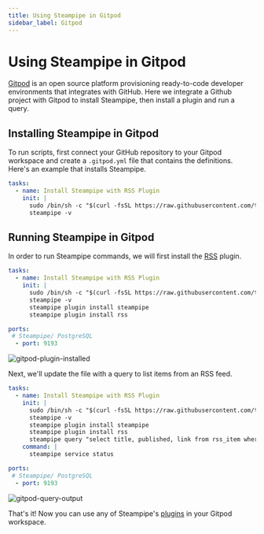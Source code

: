 ```yaml
---
title: Using Steampipe in Gitpod
sidebar_label: Gitpod
---
```

# Using Steampipe in Gitpod

[Gitpod](https://www.gitpod.io/) is an open source platform provisioning ready-to-code developer environments that integrates with GitHub. Here we integrate a Github project with Gitpod to install Steampipe, then install a plugin and run a query.

## Installing Steampipe in Gitpod

To run scripts, first connect your GitHub repository to your Gitpod workspace and create a `.gitpod.yml` file that contains the definitions. Here's an example that installs Steampipe.

```yaml
tasks:
  - name: Install Steampipe with RSS Plugin
    init: |
      sudo /bin/sh -c "$(curl -fsSL https://raw.githubusercontent.com/turbot/steampipe/main/install.sh)"
      steampipe -v

```

## Running Steampipe in Gitpod

In order to run Steampipe commands, we will first install the [RSS](https://hub.steampipe.io/plugins/turbot/rss) plugin.

```yaml
tasks:
  - name: Install Steampipe with RSS Plugin
    init: |
      sudo /bin/sh -c "$(curl -fsSL https://raw.githubusercontent.com/turbot/steampipe/main/install.sh)"
      steampipe -v
      steampipe plugin install steampipe
      steampipe plugin install rss

ports:
 # Steampipe/ PostgreSQL
  - port: 9193

```

<div style={{"marginBottom":"2em","borderWidth":"thin", "borderStyle":"solid", "borderColor":"lightgray", "padding":"20px", "width":"100%"}}>
<img alt="gitpod-plugin-installed" src="/ci-cd-pipelines/gitpod-config-install.png" />
</div>

Next, we'll update the file with a query to list items from an RSS feed.

```yaml
tasks:
  - name: Install Steampipe with RSS Plugin
    init: |
      sudo /bin/sh -c "$(curl -fsSL https://raw.githubusercontent.com/turbot/steampipe/main/install.sh)"
      steampipe -v
      steampipe plugin install steampipe
      steampipe plugin install rss
      steampipe query "select title, published, link from rss_item where feed_link = 'https://www.hardcorehumanism.com/feed/' order by published desc;"
    command: |
      steampipe service status

ports:
 # Steampipe/ PostgreSQL
  - port: 9193

```

<div style={{"marginBottom":"2em","borderWidth":"thin", "borderStyle":"solid", "borderColor":"lightgray", "padding":"20px", "width":"100%"}}>
<img alt="gitpod-query-output" src="/ci-cd-pipelines/gitpod-config-data-preview.png" />
</div>

That's it! Now you can use any of Steampipe's [plugins](https://hub.steampipe.io/plugins) in your Gitpod workspace.
